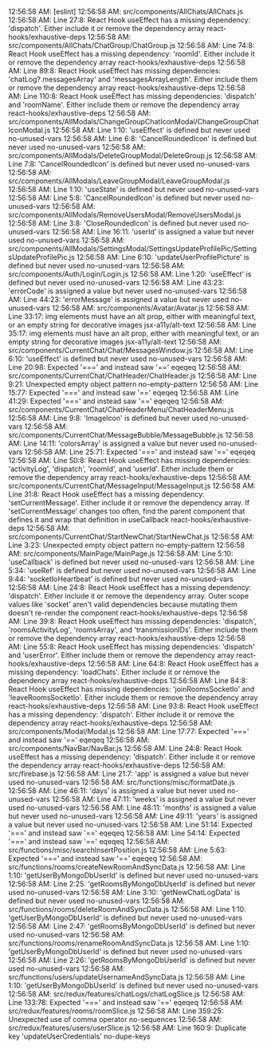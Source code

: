 12:56:58 AM: [eslint]
12:56:58 AM: src/components/AllChats/AllChats.js
12:56:58 AM:   Line 27:8:  React Hook useEffect has a missing dependency: 'dispatch'. Either include it or remove the dependency array  react-hooks/exhaustive-deps
12:56:58 AM: src/components/AllChats/ChatGroup/ChatGroup.js
12:56:58 AM:   Line 74:8:   React Hook useEffect has a missing dependency: 'roomId'. Either include it or remove the dependency array                                              react-hooks/exhaustive-deps
12:56:58 AM:   Line 89:8:   React Hook useEffect has missing dependencies: 'chatLog?.messagesArray' and 'messagesArrayLength'. Either include them or remove the dependency array  react-hooks/exhaustive-deps
12:56:58 AM:   Line 110:8:  React Hook useEffect has missing dependencies: 'dispatch' and 'roomName'. Either include them or remove the dependency array                           react-hooks/exhaustive-deps
12:56:58 AM: src/components/AllModals/ChangeGroupChatIconModal/ChangeGroupChatIconModal.js
12:56:58 AM:   Line 1:10:  'useEffect' is defined but never used          no-unused-vars
12:56:58 AM:   Line 6:8:   'CancelRoundedIcon' is defined but never used  no-unused-vars
12:56:58 AM: src/components/AllModals/DeleteGroupModal/DeleteGroup.js
12:56:58 AM:   Line 7:8:  'CancelRoundedIcon' is defined but never used  no-unused-vars
12:56:58 AM: src/components/AllModals/LeaveGroupModal/LeaveGroupModal.js
12:56:58 AM:   Line 1:10:  'useState' is defined but never used           no-unused-vars
12:56:58 AM:   Line 5:8:   'CancelRoundedIcon' is defined but never used  no-unused-vars
12:56:58 AM: src/components/AllModals/RemoveUsersModal/RemoveUsersModal.js
12:56:58 AM:   Line 3:8:    'CloseRoundedIcon' is defined but never used  no-unused-vars
12:56:58 AM:   Line 16:11:  'userId' is assigned a value but never used   no-unused-vars
12:56:58 AM: src/components/AllModals/SettingsModal/SettingsUpdateProfilePic/SettingsUpdateProfilePic.js
12:56:58 AM:   Line 6:10:  'updateUserProfilePicture' is defined but never used  no-unused-vars
12:56:58 AM: src/components/Auth/Login/Login.js
12:56:58 AM:   Line 1:20:   'useEffect' is defined but never used              no-unused-vars
12:56:58 AM:   Line 43:23:  'errorCode' is assigned a value but never used     no-unused-vars
12:56:58 AM:   Line 44:23:  'errorMessage' is assigned a value but never used  no-unused-vars
12:56:58 AM: src/components/Avatar/Avatar.js
12:56:58 AM:   Line 33:17:  img elements must have an alt prop, either with meaningful text, or an empty string for decorative images  jsx-a11y/alt-text
12:56:58 AM:   Line 35:17:  img elements must have an alt prop, either with meaningful text, or an empty string for decorative images  jsx-a11y/alt-text
12:56:58 AM: src/components/CurrentChat/Chat/MessagesWindow.js
12:56:58 AM:   Line 6:10:   'useEffect' is defined but never used  no-unused-vars
12:56:58 AM:   Line 20:98:  Expected '===' and instead saw '=='    eqeqeq
12:56:58 AM: src/components/CurrentChat/ChatHeader/ChatHeader.js
12:56:58 AM:   Line 9:21:   Unexpected empty object pattern      no-empty-pattern
12:56:58 AM:   Line 15:77:  Expected '===' and instead saw '=='  eqeqeq
12:56:58 AM:   Line 41:29:  Expected '===' and instead saw '=='  eqeqeq
12:56:58 AM: src/components/CurrentChat/ChatHeaderMenu/ChatHeaderMenu.js
12:56:58 AM:   Line 9:8:  'ImageIcon' is defined but never used  no-unused-vars
12:56:58 AM: src/components/CurrentChat/MessageBubble/MessageBubble.js
12:56:58 AM:   Line 14:11:  'colorsArray' is assigned a value but never used                                                                                                      no-unused-vars
12:56:58 AM:   Line 25:71:  Expected '===' and instead saw '=='                                                                                                                   eqeqeq
12:56:58 AM:   Line 50:8:   React Hook useEffect has missing dependencies: 'activityLog', 'dispatch', 'roomId', and 'userId'. Either include them or remove the dependency array  react-hooks/exhaustive-deps
12:56:58 AM: src/components/CurrentChat/MessageInput/MessageInput.js
12:56:58 AM:   Line 31:8:  React Hook useEffect has a missing dependency: 'setCurrentMessage'. Either include it or remove the dependency array. If 'setCurrentMessage' changes too often, find the parent component that defines it and wrap that definition in useCallback  react-hooks/exhaustive-deps
12:56:58 AM: src/components/CurrentChat/StartNewChat/StartNewChat.js
12:56:58 AM:   Line 3:23:  Unexpected empty object pattern  no-empty-pattern
12:56:58 AM: src/components/MainPage/MainPage.js
12:56:58 AM:   Line 5:10:  'useCallback' is defined but never used                                                                                                                                                                                        no-unused-vars
12:56:58 AM:   Line 5:34:  'useRef' is defined but never used                                                                                                                                                                                             no-unused-vars
12:56:58 AM:   Line 9:44:  'socketIoHeartbeat' is defined but never used                                                                                                                                                                                  no-unused-vars
12:56:58 AM:   Line 24:8:  React Hook useEffect has a missing dependency: 'dispatch'. Either include it or remove the dependency array. Outer scope values like 'socket' aren't valid dependencies because mutating them doesn't re-render the component  react-hooks/exhaustive-deps
12:56:58 AM:   Line 39:8:  React Hook useEffect has missing dependencies: 'dispatch', 'roomsActivityLog', 'roomsArray', and 'transmissionIDs'. Either include them or remove the dependency array                                                         react-hooks/exhaustive-deps
12:56:58 AM:   Line 55:8:  React Hook useEffect has missing dependencies: 'dispatch' and 'userError'. Either include them or remove the dependency array                                                                                                  react-hooks/exhaustive-deps
12:56:58 AM:   Line 64:8:  React Hook useEffect has a missing dependency: 'loadChats'. Either include it or remove the dependency array                                                                                                                   react-hooks/exhaustive-deps
12:56:58 AM:   Line 84:8:  React Hook useEffect has missing dependencies: 'joinRoomsSocketIo' and 'leaveRoomsSocketIo'. Either include them or remove the dependency array                                                                                react-hooks/exhaustive-deps
12:56:58 AM:   Line 93:8:  React Hook useEffect has a missing dependency: 'dispatch'. Either include it or remove the dependency array                                                                                                                    react-hooks/exhaustive-deps
12:56:58 AM: src/components/Modal/Modal.js
12:56:58 AM:   Line 17:77:  Expected '===' and instead saw '=='  eqeqeq
12:56:58 AM: src/components/NavBar/NavBar.js
12:56:58 AM:   Line 24:8:  React Hook useEffect has a missing dependency: 'dispatch'. Either include it or remove the dependency array  react-hooks/exhaustive-deps
12:56:58 AM: src/firebase.js
12:56:58 AM:   Line 21:7:  'app' is assigned a value but never used  no-unused-vars
12:56:58 AM: src/functions/misc/formatDate.js
12:56:58 AM:   Line 46:11:  'days' is assigned a value but never used    no-unused-vars
12:56:58 AM:   Line 47:11:  'weeks' is assigned a value but never used   no-unused-vars
12:56:58 AM:   Line 48:11:  'months' is assigned a value but never used  no-unused-vars
12:56:58 AM:   Line 49:11:  'years' is assigned a value but never used   no-unused-vars
12:56:58 AM:   Line 51:14:  Expected '===' and instead saw '=='          eqeqeq
12:56:58 AM:   Line 54:14:  Expected '===' and instead saw '=='          eqeqeq
12:56:58 AM: src/functions/misc/searchInsertPosition.js
12:56:58 AM:   Line 5:63:  Expected '===' and instead saw '=='  eqeqeq
12:56:58 AM: src/functions/rooms/createNewRoomAndSyncData.js
12:56:58 AM:   Line 1:10:  'getUserByMongoDbUserId' is defined but never used   no-unused-vars
12:56:58 AM:   Line 2:25:  'getRoomsByMongoDbUserId' is defined but never used  no-unused-vars
12:56:58 AM:   Line 3:10:  'getNewChatLogData' is defined but never used        no-unused-vars
12:56:58 AM: src/functions/rooms/deleteRoomAndSyncData.js
12:56:58 AM:   Line 1:10:  'getUserByMongoDbUserId' is defined but never used   no-unused-vars
12:56:58 AM:   Line 2:47:  'getRoomsByMongoDbUserId' is defined but never used  no-unused-vars
12:56:58 AM: src/functions/rooms/renameRoomAndSyncData.js
12:56:58 AM:   Line 1:10:  'getUserByMongoDbUserId' is defined but never used   no-unused-vars
12:56:58 AM:   Line 2:26:  'getRoomsByMongoDbUserId' is defined but never used  no-unused-vars
12:56:58 AM: src/functions/users/updateUsernameAndSyncData.js
12:56:58 AM:   Line 1:10:  'getUserByMongoDbUserId' is defined but never used  no-unused-vars
12:56:58 AM: src/redux/features/chatLogs/chatLogSlice.js
12:56:58 AM:   Line 133:78:  Expected '===' and instead saw '=='  eqeqeq
12:56:58 AM: src/redux/features/rooms/roomSlice.js
12:56:58 AM:   Line 359:25:  Unexpected use of comma operator  no-sequences
12:56:58 AM: src/redux/features/users/userSlice.js
12:56:58 AM:   Line 160:9:  Duplicate key 'updateUserCredentials'  no-dupe-keys